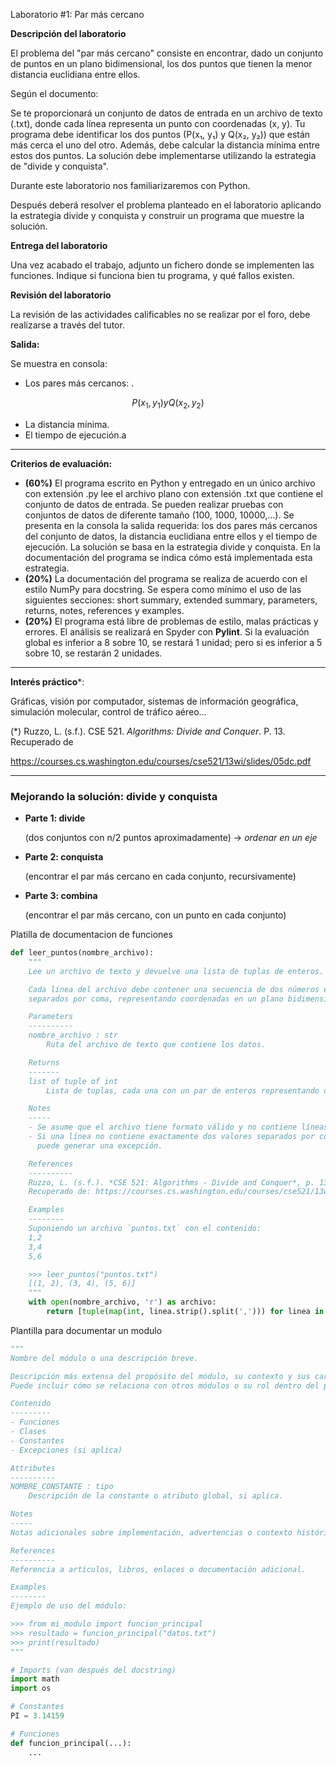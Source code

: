 Laboratorio #1: Par más cercano

**Descripción del laboratorio**

El problema del "par más cercano" consiste en encontrar, dado un conjunto de puntos en un plano bidimensional, los dos puntos que tienen la menor distancia euclidiana entre ellos.

Según el documento:

Se te proporcionará un conjunto de datos de entrada en un archivo de texto (.txt), donde cada línea representa un punto con coordenadas (x, y).
Tu programa debe identificar los dos puntos (P(x₁, y₁) y Q(x₂, y₂)) que están más cerca el uno del otro.
Además, debe calcular la distancia mínima entre estos dos puntos.
La solución debe implementarse utilizando la estrategia de "divide y conquista".

Durante este laboratorio nos familiarizaremos con Python.

Después deberá resolver el problema planteado en el laboratorio aplicando la estrategia divide y conquista y construir un programa que muestre la solución.

**Entrega del laboratorio**

Una vez acabado el trabajo, adjunto un fichero donde se implementen las funciones. Indique si funciona bien tu programa, y qué fallos existen.

**Revisión del laboratorio**

La revisión de las actividades calificables no se realizar por el foro, debe realizarse a través del tutor.

**Salida:**

Se muestra en consola:

- Los pares más cercanos: .

$$
P(x_1, y_1) y Q(x_2, y_2)
$$

- La distancia mínima.
- El tiempo de ejecución.a

---

**Criterios de evaluación:**

- **(60%)** El programa escrito en Python y entregado en un único archivo con extensión .py lee el archivo plano con extensión .txt que contiene el conjunto de datos de entrada. Se pueden realizar pruebas con conjuntos de datos de diferente tamaño (100, 1000, 10000,…). Se presenta en la consola la salida requerida: los dos pares más cercanos del conjunto de datos, la distancia euclidiana entre ellos y el tiempo de ejecución. La solución se basa en la estrategia divide y conquista. En la documentación del programa se indica cómo está implementada esta estrategia.
- **(20%)** La documentación del programa se realiza de acuerdo con el estilo NumPy para docstring. Se espera como mínimo el uso de las siguientes secciones: short summary, extended summary, parameters, returns, notes, references y examples.
- **(20%)** El programa está libre de problemas de estilo, malas prácticas y errores. El análisis se realizará en Spyder con **Pylint**. Si la evaluación global es inferior a 8 sobre 10, se restará 1 unidad; pero si es inferior a 5 sobre 10, se restarán 2 unidades.

---

**Interés práctico***:

Gráficas, visión por computador, sistemas de información geográfica, simulación molecular, control de tráfico aéreo…

(*) Ruzzo, L. (s.f.). CSE 521. *Algorithms: Divide and Conquer*. P. 13. Recuperado de

https://courses.cs.washington.edu/courses/cse521/13wi/slides/05dc.pdf

---

### **Mejorando la solución: divide y conquista**

- **Parte 1: divide**
    
    (dos conjuntos con n/2 puntos aproximadamente) → *ordenar en un eje*
    
- **Parte 2: conquista**
    
    (encontrar el par más cercano en cada conjunto, recursivamente)
    
- **Parte 3: combina**
    
    (encontrar el par más cercano, con un punto en cada conjunto)
    

Platilla de documentacion de funciones 

```python
def leer_puntos(nombre_archivo):
    """
    Lee un archivo de texto y devuelve una lista de tuplas de enteros.

    Cada línea del archivo debe contener una secuencia de dos números enteros
    separados por coma, representando coordenadas en un plano bidimensional.

    Parameters
    ----------
    nombre_archivo : str
        Ruta del archivo de texto que contiene los datos.

    Returns
    -------
    list of tuple of int
        Lista de tuplas, cada una con un par de enteros representando coordenadas (x, y).

    Notes
    -----
    - Se asume que el archivo tiene formato válido y no contiene líneas vacías.
    - Si una línea no contiene exactamente dos valores separados por coma,
      puede generar una excepción.

    References
    ----------
    Ruzzo, L. (s.f.). *CSE 521: Algorithms - Divide and Conquer*, p. 13.  
    Recuperado de: https://courses.cs.washington.edu/courses/cse521/13wi/slides/05dc.pdf

    Examples
    --------
    Suponiendo un archivo `puntos.txt` con el contenido:
    1,2  
    3,4  
    5,6

    >>> leer_puntos("puntos.txt")
    [(1, 2), (3, 4), (5, 6)]
    """
    with open(nombre_archivo, 'r') as archivo:
        return [tuple(map(int, linea.strip().split(','))) for linea in archivo]
```

Plantilla para documentar un modulo

```python
"""
Nombre del módulo o una descripción breve.

Descripción más extensa del propósito del módulo, su contexto y sus características principales.
Puede incluir cómo se relaciona con otros módulos o su rol dentro del proyecto.

Contenido
---------
- Funciones
- Clases
- Constantes
- Excepciones (si aplica)

Attributes
----------
NOMBRE_CONSTANTE : tipo
    Descripción de la constante o atributo global, si aplica.

Notes
-----
Notas adicionales sobre implementación, advertencias o contexto histórico.

References
----------
Referencia a artículos, libros, enlaces o documentación adicional.

Examples
--------
Ejemplo de uso del módulo:

>>> from mi_modulo import funcion_principal
>>> resultado = funcion_principal("datos.txt")
>>> print(resultado)
"""

# Imports (van después del docstring)
import math
import os

# Constantes
PI = 3.14159

# Funciones
def funcion_principal(...):
    ...
```